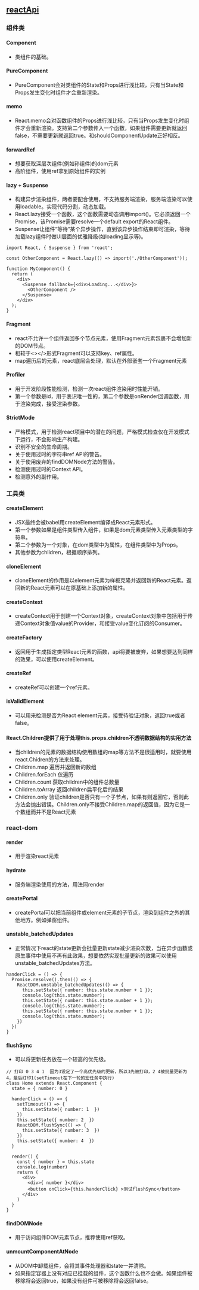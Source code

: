 ## [reactApi](https://juejin.cn/post/6950063294270930980)
### 组件类
#### Component
- 类组件的基础。
#### PureComponent
- PureComponent会对类组件的State和Props进行浅比较，只有当State和Props发生变化时组件才会重新渲染。
#### memo
- React.memo会对函数组件的Props进行浅比较，只有当Props发生变化时组件才会重新渲染。支持第二个参数传入一个函数，如果组件需要更新就返回false，不需要更新就返回true。和shouldComponentUpdate正好相反。
#### forwardRef
- 想要获取深层次组件(例如孙组件)的dom元素
- 高阶组件，使用ref拿到原始组件的实例
#### lazy + Suspense
- 构建异步渲染组件，两者要配合使用，不支持服务端渲染，服务端渲染可以使用loadable。实现代码分割，动态加载。
- React.lazy接受一个函数，这个函数需要动态调用import()。它必须返回一个Promise，该Promise需要resolve一个default export的React组件。
- Suspense让组件“等待”某个异步操作，直到该异步操作结束即可渲染，等待加载lazy组件时做UI层面的优雅降级(如loading显示等)。
```
import React, { Suspense } from 'react';

const OtherComponent = React.lazy(() => import('./OtherComponent'));

function MyComponent() {
  return (
    <div>
      <Suspense fallback={<div>Loading...</div>}>
        <OtherComponent />
      </Suspense>
    </div>
  );
}
```
#### Fragment
- react不允许一个组件返回多个节点元素，使用Fragment元素包裹不会增加新的DOM节点。
- 相较于<></>形式Fragment可以支持key、ref属性。
- map遍历后的元素，react底层会处理，默认在外部嵌套一个Fragment元素
#### Profiler
- 用于开发阶段性能检测，检测一次react组件渲染用时性能开销。
- 第一个参数是id，用于表识唯一性的，第二个参数是onRender回调函数，用于渲染完成，接受渲染参数。
#### StrictMode
- 严格模式，用于检测react项目中的潜在的问题，严格模式检查仅在开发模式下运行，不会影响生产构建。
- 识别不安全的生命周期。
- 关于使用过时的字符串ref API的警告。
- 关于使用废弃的findDOMNode方法的警告。
- 检测使用过时的Context API。
- 检测意外的副作用。
### 工具类
#### createElement
- JSX最终会被babel用createElement编译成React元素形式。
- 第一个参数如果是组件类型传入组件，如果是dom元素类型传入元素类型的字符串。
- 第二个参数为一个对象，在dom类型中为属性，在组件类型中为Props。
- 其他参数为children，根据顺序排列。
#### cloneElement
- cloneElement的作用是以element元素为样板克隆并返回新的React元素。返回新的React元素可以在原基础上添加新的属性。
#### createContext
- createContext用于创建一个Context对象，createContext对象中包括用于传递Context对象值value的Provider，和接受value变化订阅的Consumer。
#### createFactory
- 返回用于生成指定类型React元素的函数，api将要被废弃，如果想要达到同样的效果，可以使用createElement。
#### createRef
- createRef可以创建一个ref元素。
#### isValidElement
- 可以用来检测是否为React element元素，接受待验证对象，返回true或者false。
#### React.Children提供了用于处理this.props.children不透明数据结构的实用方法
- 当children的元素的数据结构使用数组的map等方法不是很适用时，就要使用react.Chidren的方法来处理。
- Children.map 遍历并返回新的数组
- Children.forEach 仅遍历
- Children.count 获取children中的组件总数量
- Children.toArray 返回children扁平化后的结果
- Children.only 验证children是否只有一个子节点，如果有则返回它，否则此方法会抛出错误。Children.only不接受Children.map的返回值，因为它是一个数组而并不是React元素
### react-dom
#### render
- 用于渲染react元素
#### hydrate
- 服务端渲染使用的方法，用法同render
#### createPortal
- createPortal可以把当前组件或element元素的子节点，渲染到组件之外的其他地方。例如弹窗组件。
#### unstable_batchedUpdates
- 正常情况下react的state更新会批量更新state减少渲染次数，当在异步函数或原生事件中使用不再有此效果，想要依然实现批量更新的效果可以使用unstable_batchedUpdates方法。
```
handerClick = () => {
  Promise.resolve().then(() => {
    ReactDOM.unstable_batchedUpdates(() => {
      this.setState({ number: this.state.number + 1 });
      console.log(this.state.number);
      this.setState({ number: this.state.number + 1 });
      console.log(this.state.number);
      this.setState({ number: this.state.number + 1 });
      console.log(this.state.number);
    }) 
  })
}

```
#### flushSync
- 可以将更新任务放在一个较高的优先级。
```
// 打印 0 3 4 1  因为3设定了一个高优先级的更新，所以3先被打印，2 4被批量更新为4，最后打印1(setTimeout在下一轮的宏任务中执行)
class Home extends React.Component {
  state = { number: 0 }

  handerClick = () => {
    setTimeout(() => {
      this.setState({ number: 1  })
    })
    this.setState({ number: 2  })
    ReactDOM.flushSync(() => {
      this.setState({ number: 3  })
    })
    this.setState({ number: 4  })
  }

  render() {
    const { number } = this.state
    console.log(number)
    return (
      <div>
        <div>{ number }</div>
        <button onClick={this.handerClick} >测试flushSync</button>
      </div>
    )
  }
}
```
#### findDOMNode
- 用于访问组件DOM元素节点，推荐使用ref获取。
#### unmountComponentAtNode
- 从DOM中卸载组件，会将其事件处理器和state一并清除。
- 如果指定容器上没有对应已挂载的组件，这个函数什么也不会做。如果组件被移除将会返回true，如果没有组件可被移除将会返回false。 